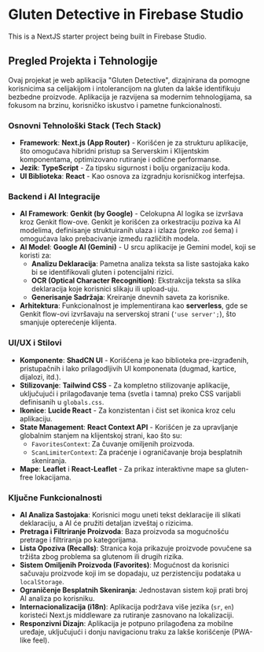 # Gluten Detective in Firebase Studio

This is a NextJS starter project being built in Firebase Studio.

## Pregled Projekta i Tehnologije

Ovaj projekat je web aplikacija "Gluten Detective", dizajnirana da pomogne korisnicima sa celijakijom i intolerancijom na gluten da lakše identifikuju bezbedne proizvode. Aplikacija je razvijena sa modernim tehnologijama, sa fokusom na brzinu, korisničko iskustvo i pametne funkcionalnosti.

### Osnovni Tehnološki Stack (Tech Stack)

*   **Framework**: **Next.js (App Router)** - Korišćen je za strukturu aplikacije, što omogućava hibridni pristup sa Serverskim i Klijentskim komponentama, optimizovano rutiranje i odlične performanse.
*   **Jezik**: **TypeScript** - Za tipsku sigurnost i bolju organizaciju koda.
*   **UI Biblioteka**: **React** - Kao osnova za izgradnju korisničkog interfejsa.

### Backend i AI Integracije

*   **AI Framework**: **Genkit (by Google)** - Celokupna AI logika se izvršava kroz Genkit flow-ove. Genkit je korišćen za orkestraciju poziva ka AI modelima, definisanje struktuiranih ulaza i izlaza (preko `zod` šema) i omogućava lako prebacivanje između različitih modela.
*   **AI Model**: **Google AI (Gemini)** - U srcu aplikacije je Gemini model, koji se koristi za:
    *   **Analizu Deklaracija**: Pametna analiza teksta sa liste sastojaka kako bi se identifikovali gluten i potencijalni rizici.
    *   **OCR (Optical Character Recognition)**: Ekstrakcija teksta sa slika deklaracija koje korisnici slikaju ili upload-uju.
    *   **Generisanje Sadržaja**: Kreiranje dnevnih saveta za korisnike.
*   **Arhitektura**: Funkcionalnost je implementirana kao **serverless**, gde se Genkit flow-ovi izvršavaju na serverskoj strani (`'use server';`), što smanjuje opterećenje klijenta.

### UI/UX i Stilovi

*   **Komponente**: **ShadCN UI** - Korišćena je kao biblioteka pre-izgrađenih, pristupačnih i lako prilagodljivih UI komponenata (dugmad, kartice, dijalozi, itd.).
*   **Stilizovanje**: **Tailwind CSS** - Za kompletno stilizovanje aplikacije, uključujući i prilagođavanje tema (svetla i tamna) preko CSS varijabli definisanih u `globals.css`.
*   **Ikonice**: **Lucide React** - Za konzistentan i čist set ikonica kroz celu aplikaciju.
*   **State Management**: **React Context API** - Korišćen je za upravljanje globalnim stanjem na klijentskoj strani, kao što su:
    *   `FavoritesContext`: Za čuvanje omiljenih proizvoda.
    *   `ScanLimiterContext`: Za praćenje i ograničavanje broja besplatnih skeniranja.
*   **Mape**: **Leaflet** i **React-Leaflet** - Za prikaz interaktivne mape sa gluten-free lokacijama.

### Ključne Funkcionalnosti

*   **AI Analiza Sastojaka**: Korisnici mogu uneti tekst deklaracije ili slikati deklaraciju, a AI će pružiti detaljan izveštaj o rizicima.
*   **Pretraga i Filtriranje Proizvoda**: Baza proizvoda sa mogućnošću pretrage i filtriranja po kategorijama.
*   **Lista Opoziva (Recalls)**: Stranica koja prikazuje proizvode povučene sa tržišta zbog problema sa glutenom ili drugih rizika.
*   **Sistem Omiljenih Proizvoda (Favorites)**: Mogućnost da korisnici sačuvaju proizvode koji im se dopadaju, uz perzistenciju podataka u `localStorage`.
*   **Ograničenje Besplatnih Skeniranja**: Jednostavan sistem koji prati broj AI analiza po korisniku.
*   **Internacionalizacija (i18n)**: Aplikacija podržava više jezika (`sr`, `en`) koristeći Next.js middleware za rutiranje zasnovano na lokalizaciji.
*   **Responzivni Dizajn**: Aplikacija je potpuno prilagođena za mobilne uređaje, uključujući i donju navigacionu traku za lakše korišćenje (PWA-like feel).
